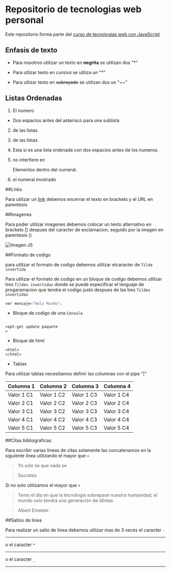 # Repositorio de tecnologias web personal

Este repositorio forma parte del [curso de tecnologias web con JavaScript](https://github.com/adrianeguez/Tec_Web_Js_2016_B)


## Enfasis de texto

* Para nosotros utilizar un texto en **negrita** se utilizan dos "*"

* Para utlizar texto en *cursiva* se utiliza un "*"

* Para utlizar texto en ~~subrayado~~ se utilizan dos un "~~"

## Listas Ordenadas

1. El numero
  * Dos espacios antes del asterisco para una sublista
2. de las listas
2. de las listas
  1. Esta si es una lista ordenada con dos espacios antes de los numeros.
3. no interfiere en

   Elementos dentro del numeral.
   
6. el numeral mostrado

##Links

Para utilizar un [link](https://github.com/mauseb20/Tec_Web_MC) debemos encerrar el texto en brackets y el URL en parentesis


##Imagenes

Para poder utilizar imagenes debemos colocar un texto alternativo en brackets [] despues del caracter de exclamacion, seguido por la imagen en parentesis ()


![Imagen JS](https://camo.githubusercontent.com/891e94cd8dda7f40f451bb27067be513c230318a/68747470733a2f2f7261772e6769746875622e636f6d2f766f6f646f6f74696b69676f642f6c6f676f2e6a732f6d61737465722f626f676a732f6a732e706e67 "JavaScript")

##Formato de codigo

para utilizar el formato de codigo debemos utilizar elcaracter de `Tilde invertida`


Para utilizar el formato de codigo en un bloque de codigo debemos utilizar tres `Tildes invertidas` donde se puede especificar el lenguaje de progaramacion que tendra el codigo justo despues de las tres `Tildes invertidas`

```javascript
ver mensaje="Hola Mundo";
```

* Bloque de codigo de una `Consola`

```

>apt-get update paquete
>

```

* Bloque de html
```
<html>
</html>
```

* Tablas

Para utilizar tablas necesitamos definir las columnas con el pipe "|"

|Columna 1|Columna 2|Columna 3|Columna 4|
|---|---|---|---|
|Valor 1 C1|Valor 1 C2|Valor 1 C3|Valor 1 C4|
|Valor 2 C1|Valor 2 C2|Valor 2 C3|Valor 2 C4|
|Valor 3 C1|Valor 3 C2|Valor 3 C3|Valor 3 C4|
|Valor 4 C1|Valor 4 C2|Valor 4 C3|Valor 4 C4|
|Valor 5 C1|Valor 5 C2|Valor 5 C3|Valor 5 C4|

##Citas bibliograficas

Para escribir varias lineas de citas solamente las concatenamos en la siguiente linea utilizando el mayor que `>`

> Yo solo se que nada se

> Socrates

Si no solo utilizamos el mayor que `>` 

> Temo el día en que la tecnología sobrepase nuestra humanidad; el mundo solo tendrá una generación de idiotas

> Albert Einstein

##Saltos de linea

Para realizar un salto de linea debemos utilizar mas de  3 veces el caracter `-`

---

o el caracter `*`

***

o el caracter `_`

___